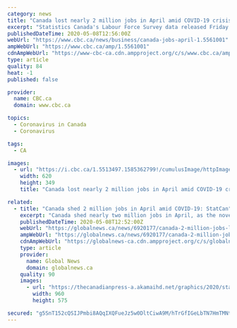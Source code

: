 ```yaml
---
category: news
title: "Canada lost nearly 2 million jobs in April amid COVID-19 crisis: Statistics Canada"
excerpt: "Statistics Canada's Labour Force Survey data released Friday brings the total number of jobs lost during the COVID-19 crisis to more than three million."
publishedDateTime: 2020-05-08T12:56:00Z
webUrl: "https://www.cbc.ca/news/business/canada-jobs-april-1.5561001"
ampWebUrl: "https://www.cbc.ca/amp/1.5561001"
cdnAmpWebUrl: "https://www-cbc-ca.cdn.ampproject.org/c/s/www.cbc.ca/amp/1.5561001"
type: article
quality: 84
heat: -1
published: false

provider:
  name: CBC.ca
  domain: www.cbc.ca

topics:
  - Coronavirus in Canada
  - Coronavirus

tags:
  - CA

images:
  - url: "https://i.cbc.ca/1.5513497.1585362799!/cumulusImage/httpImage/image.jpg_gen/derivatives/16x9_620/covid-19-closure-sign.jpg"
    width: 620
    height: 349
    title: "Canada lost nearly 2 million jobs in April amid COVID-19 crisis: Statistics Canada"

related:
  - title: "Canada shed 2 million jobs in April amid COVID-19: StatCan"
    excerpt: "Canada shed nearly two million jobs in April, as the novel coronavirus pandemic tore through the Canadian economy. [ Sign up for our Health IQ newsletter for the latest coronaviru"
    publishedDateTime: 2020-05-08T12:52:00Z
    webUrl: "https://globalnews.ca/news/6920177/canada-2-million-jobs-lost-april-covid-19-statcan/"
    ampWebUrl: "https://globalnews.ca/news/6920177/canada-2-million-jobs-lost-april-covid-19-statcan/amp/"
    cdnAmpWebUrl: "https://globalnews-ca.cdn.ampproject.org/c/s/globalnews.ca/news/6920177/canada-2-million-jobs-lost-april-covid-19-statcan/amp/"
    type: article
    provider:
      name: Global News
      domain: globalnews.ca
    quality: 90
    images:
      - url: "https://thecanadianpress-a.akamaihd.net/graphics/2020/static/cp-unemployment-apr.png"
        width: 960
        height: 575

secured: "g5SnT152cQSIJPmbi8AQqIXQFueJz5w0DltCiwA9M/hTrGfIGeLbTN7HmTMNtVPxaAO5QZWHEnSMedlH31UHHabBAWtrFze8AIOwZlQaBLMPQvYWLlri3r9TUrG4gNg9nxZpBJPgxgBbigAqLVbzcS42xJs2ngzHPRDnwRUghiamNqPlBgf8zQgBVwtcsZB17qXV2DpODNPYTxnMvEKRNVMnNCthnXf3/pJreqb9ZIks8ntpysAuUUg6M6kog7+7Smn/9JmfI4dYuyF0qAx8knGRpCDp5DDFQRUjyV/O5aGkkCJ3YEryEgG6y+QbZB5T5CEAu7upUBGx7nfOvHEQqQP/WdxWBdv/VYSpx5MC+p/OsfiRDE56kCLmE6KSsblWK97+uYLWYRIEoJc40psklNLA2ZnGJh9cZ63GVPbv/0kz13K0rMcxJXNUFpacQN3zD/fjzS975IBr45aJAvL0iTMHdUIT9spbCHOdj/Tm8f4=;pzl1PvGEf91BoHDuLLu2Ew=="
---
```


